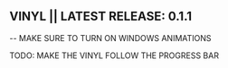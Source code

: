 ## VINYL || LATEST RELEASE: 0.1.1

-- MAKE SURE TO TURN ON WINDOWS ANIMATIONS

TODO: MAKE THE VINYL FOLLOW THE PROGRESS BAR
